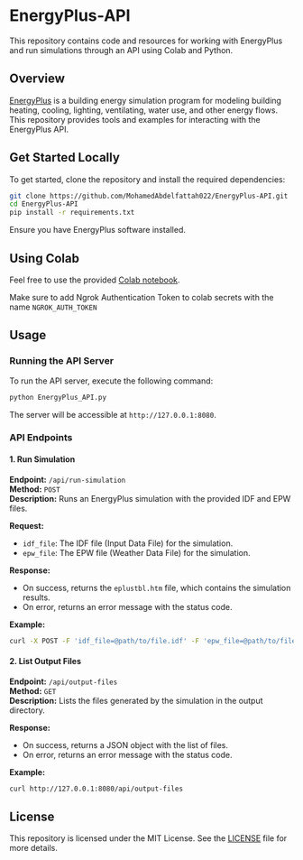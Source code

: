 # EnergyPlus-API

This repository contains code and resources for working with EnergyPlus and run simulations through an API using Colab and Python.

## Overview

[EnergyPlus](https://energyplus.net/) is a building energy simulation program for modeling building heating, cooling, lighting, ventilating, water use, and other energy flows. This repository provides tools and examples for interacting with the EnergyPlus API.

## Get Started Locally

To get started, clone the repository and install the required dependencies:

```bash
git clone https://github.com/MohamedAbdelfattah022/EnergyPlus-API.git
cd EnergyPlus-API
pip install -r requirements.txt
```
Ensure you have EnergyPlus software installed.

## Using Colab
Feel free to use the provided [Colab notebook](EnergyPlus_API%20Colab.ipynb).

Make sure to add Ngrok Authentication Token to colab secrets with the name `NGROK_AUTH_TOKEN`

## Usage

### Running the API Server

To run the API server, execute the following command:

```bash
python EnergyPlus_API.py
```

The server will be accessible at `http://127.0.0.1:8080`.

### API Endpoints

#### 1. Run Simulation

**Endpoint:** `/api/run-simulation`  
**Method:** `POST`  
**Description:** Runs an EnergyPlus simulation with the provided IDF and EPW files.

**Request:**
- `idf_file`: The IDF file (Input Data File) for the simulation.
- `epw_file`: The EPW file (Weather Data File) for the simulation.

**Response:**
- On success, returns the `eplustbl.htm` file, which contains the simulation results.
- On error, returns an error message with the status code.

**Example:**

```bash
curl -X POST -F 'idf_file=@path/to/file.idf' -F 'epw_file=@path/to/file.epw' http://127.0.0.1:8080/api/run-simulation
```

#### 2. List Output Files

**Endpoint:** `/api/output-files`  
**Method:** `GET`  
**Description:** Lists the files generated by the simulation in the output directory.

**Response:**
- On success, returns a JSON object with the list of files.
- On error, returns an error message with the status code.

**Example:**

```bash
curl http://127.0.0.1:8080/api/output-files
```

## License

This repository is licensed under the MIT License. See the [LICENSE](LICENSE) file for more details.




